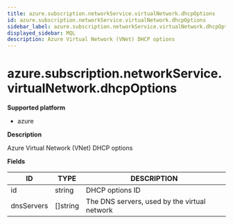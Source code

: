 ```yaml
---
title: azure.subscription.networkService.virtualNetwork.dhcpOptions
id: azure.subscription.networkService.virtualNetwork.dhcpOptions
sidebar_label: azure.subscription.networkService.virtualNetwork.dhcpOptions
displayed_sidebar: MQL
description: Azure Virtual Network (VNet) DHCP options
---
```


# azure.subscription.networkService.virtualNetwork.dhcpOptions

**Supported platform**

- azure

**Description**

Azure Virtual Network (VNet) DHCP options

**Fields**

| ID         | TYPE             | DESCRIPTION                                  |
| ---------- | ---------------- | -------------------------------------------- |
| id         | string           | DHCP options ID                              |
| dnsServers | &#91;&#93;string | The DNS servers, used by the virtual network |
